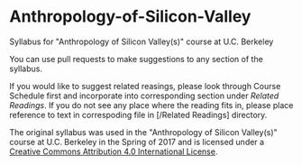 # Anthropology-of-Silicon-Valley
Syllabus for "Anthropology of Silicon Valley(s)" course at U.C. Berkeley

You can use pull requests to make suggestions to any section of the syllabus.

If you would like to suggest related reasings, please look through Course Schedule first and incorporate into corresponding section under *Related Readings*. If you do not see any place where the reading fits in, please place reference to text in correspoding file in [/Related Readings] directory.

The original syllabus was used in the "Anthropology of Silicon Valley(s)" course at U.C. Berkeley in the Spring of 2017 and is licensed  under a [Creative Commons Attribution 4.0 International License](https://creativecommons.org/licenses/by/4.0/").

